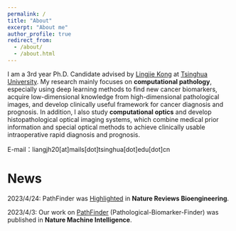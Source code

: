 ```yaml
---
permalink: /
title: "About"
excerpt: "About me"
author_profile: true
redirect_from: 
  - /about/
  - /about.html
---
```


I am a 3rd year Ph.D. Candidate advised by [Lingjie Kong](https://scholar.google.com/citations?user=9ZZVgx4AAAAJ&hl=en) at [Tsinghua University](https://www.tsinghua.edu.cn/en/). My research mainly focuses on **computational pathology**, especially using deep learning methods to find new cancer biomarkers, acquire low-dimensional knowledge from high-dimensional pathological images, and develop clinically useful framework for cancer diagnosis and prognosis. In addition, I also study **computational optics** and develop histopathological optical imaging systems, which combine medical prior information and special optical methods to achieve clinically usable intraoperative rapid diagnosis and prognosis.

E-mail：liangjh20[at]mails[dot]tsinghua[dot]edu[dot]cn

News
======
2023/4/24: PathFinder was [Highlighted](https://www.nature.com/articles/s44222-023-00069-x) in **Nature Reviews Bioengineering**. 

2023/4/3: Our work on [PathFinder](https://www.nature.com/articles/s42256-023-00635-3) (Pathological-Biomarker-Finder) was published in **Nature Machine Intelligence**. 
